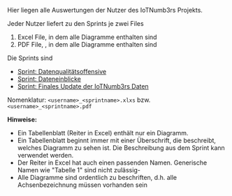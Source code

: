 Hier liegen alle Auswertungen der Nutzer des IoTNumb3rs Projekts.

Jeder Nutzer liefert zu den Sprints je zwei Files

1. Excel File, in dem alle Diagramme enthalten sind
1. PDF File, , in dem alle Diagramme enthalten sind

Die Sprints sind

* [Sprint: Datenqualitätsoffensive](sprint-datenqualitaetsoffensive.md)
* [Sprint: Dateneinblicke](sprint-dateneinblicke.md)
* [Sprint: Finales Update der IoTNumb3rs Daten](sprint-finalupdate.md)

Nomenklatur: `<username>_<sprintname>.xlxs` bzw. `<username>_<sprintname>.pdf`

**Hinweise:** 

* Ein Tabellenblatt (Reiter in Excel) enthält nur ein Diagramm.
* Ein Tabellenblatt beginnt immer mit einer Überschrift, die beschreibt, welches Diagramm zu sehen ist. Die Beschreibung aus dem Sprint kann verwendet werden.
* Der Reiter in Excel hat auch einen passenden Namen. Generische Namen wie "Tabelle 1" sind nicht zulässig-
* Alle Diagramme sind ordentlich zu beschriften, d.h. alle Achsenbezeichnung müssen vorhanden sein
